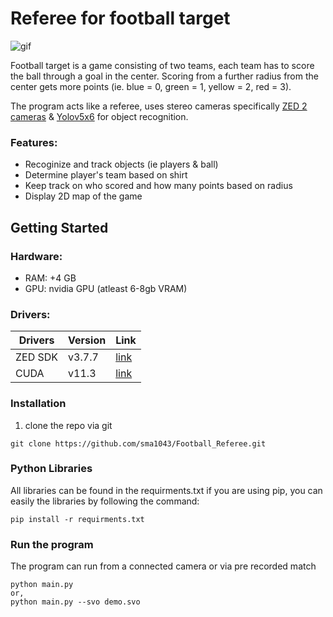 # Referee for football target
![gif](https://user-images.githubusercontent.com/91667636/190073399-196e78a7-a5d2-4518-9e43-3446b59eb734.gif)

Football target is a game consisting of two teams, each team has to score the ball through a goal in the center. Scoring from a further radius from the center gets more points (ie. blue = 0, green = 1, yellow = 2, red = 3).

The program acts like a referee, uses stereo cameras specifically [ZED 2 cameras](https://www.stereolabs.com/zed-2/) & [Yolov5x6](https://github.com/ultralytics/yolov5) for object recognition.

### Features:
- Recoginize and track objects (ie players & ball)
- Determine player's team based on shirt
- Keep track on who scored and how many points based on radius
- Display 2D map of the game

## Getting Started
### Hardware:
- RAM: +4 GB
- GPU: nvidia GPU (atleast 6-8gb VRAM)

### Drivers:
| Drivers  | Version | Link|
| ------------- | ------------- | ------------- |
| ZED SDK  | v3.7.7  | [link](https://www.stereolabs.com/developers/release/)  |
| CUDA  | v11.3  | [link](https://developer.nvidia.com/cuda-downloads)  |

### Installation
1. clone the repo via git
```
git clone https://github.com/sma1043/Football_Referee.git
```
### Python Libraries
All libraries can be found in the requirments.txt if you are using pip, you can easily the libraries by following the command:
```
pip install -r requirments.txt
```
### Run the program
The program can run from a connected camera or via pre recorded match
```
python main.py
or,
python main.py --svo demo.svo
```

